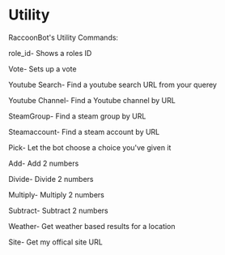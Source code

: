 # Utility



RaccoonBot's Utility Commands:

role_id- Shows a roles ID

Vote- Sets up a vote

Youtube Search- Find a youtube search URL from your querey 

Youtube Channel- Find a Youtube channel by URL 

SteamGroup- Find a steam group by URL

Steamaccount- Find a steam account by URL

Pick- Let the bot choose a choice you've given it

Add- Add 2 numbers  

Divide- Divide 2 numbers

Multiply- Multiply 2 numbers

Subtract- Subtract 2 numbers

Weather- Get weather based results for a location

Site- Get my offical site URL

